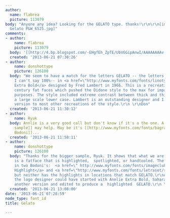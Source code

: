 ```yaml
---
author:
  name: flabrea
  picture: 113079
body: "Anyone any idea? Looking for the GELATO type. thanks!\r\n\r\n[img:sites/default/files/old-images/FE
  Gelato P&W_6525.jpg]"
comments:
- author:
    name: flabrea
    picture: 113079
  body: '[[http://4.bp.blogspot.com/-EHgfEh_ZpTE/UbVGGipAnwI/AAAAAAAAv-w/f--koELcNT4/s640/FE+Gelato+P&W.jpg]].'
  created: '2013-06-21 07:30:26'
- author:
    name: donshottype
    picture: 126100
  body: "We seem to have a match for the letters GELATO -- the letters are fuzzy so
    I can't say 100%-- in <a href=\"http://www.myfonts.com/fonts/linotype/annlie/\">Annlie
    Extra Bold</a> designed by Fred Lambert in 1966. This is a recreation of the 19th
    century fat faces which pushed the Didone style to the max for impact in advertising
    purposes. The style included extreme contrast between thick and thin strokes and
    a large scale lower case. Lambert is an outstanding designer and I prefer his
    version to most other recreations of the style.\r\n \r\nDon"
  created: '2013-06-21 11:30:12'
- author:
    name: Ryuk
  body: Annlie is a very good call but don't know if it's a the one. A [[http://4.bp.blogspot.com/-EHgfEh_ZpTE/UbVGGipAnwI/AAAAAAAAv-w/f--koELcNT4/s1600/FE+Gelato+P&W.jpg|bigger
    sample]] may help. May be it's [[http://www.myfonts.com/fonts/bagraphics/sahara-bodoni|Sahara
    Bodoni]]...
  created: '2013-06-21 11:58:11'
- author:
    name: donshottype
    picture: 126100
  body: "Thanks for the bigger sample, Ryuk. It shows that what we are looking for
    is a fatface that is highlighted,  spotlighted, or handtooled. The effect is shown
    in two Bodoni's:  <a href=\" http://www.myfonts.com/fonts/imageclub/bodoni-highlight/\">Bodoni
    Highlight</a> and <a href=\"http://www.myfonts.com/fonts/letraset/spotlight-2/\">Spotlight</a>
    but neither has the highlights in locations that match GELATO.\r\nAlternatively,
    the logo designer could have started with Annlie Extra Bold, Sahara Bodoni or
    another version and edited to produce a  highlighted  GELATO.\r\n \r\nDon\r\n"
  created: '2013-06-21 13:08:00'
date: '2013-06-21 07:28:59'
node_type: font_id
title: Gelato

---
```

